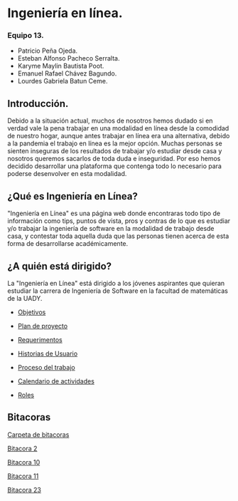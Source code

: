 # Ingeniería en línea.

### Equipo 13.
- Patricio Peña Ojeda.
- Esteban Alfonso Pacheco Serralta.
- Karyme Maylin Bautista Poot.
- Emanuel Rafael Chávez Bagundo.
- Lourdes Gabriela Batun Ceme. 

## Introducción.

Debido a la situación actual, muchos de nosotros hemos dudado si en verdad vale la pena trabajar en una modalidad en línea desde la
comodidad de nuestro hogar, aunque antes trabajar en línea era una alternativa, debido a la pandemia el trabajo en línea es la mejor
opción. Muchas personas se sienten inseguras de los resultados de trabajar y/o estudiar desde casa y nosotros queremos sacarlos de 
toda duda e inseguridad. 
Por eso hemos decidido desarrollar una plataforma que contenga todo lo necesario para poderse desenvolver en esta modalidad.

## ¿Qué es Ingeniería en Línea?
"Ingeniería en Línea" es una página web donde encontraras todo tipo de información como tips, puntos de vista, pros y contras de lo que es
estudiar y/o trabajar la ingeniería de software en la modalidad de trabajo desde casa, y contestar toda aquella duda que las personas tienen 
acerca de esta forma de desarrollarse académicamente.

## ¿A quién está dirigido?
La "Ingeniería en Línea" está dirigido a los jóvenes aspirantes que quieran estudiar la carrera de Ingeniería de Software en la facultad de matemáticas de la UADY.

- [Objetivos](https://github.com/Equipo-13FIS/Ingenieria-en-linea/blob/main/Objetivos.md)

- [Plan de proyecto](https://github.com/Equipo-13FIS/Ingenieria-en-linea/blob/main/Plan%20de%20Proyecto.md)

- [Requerimentos](https://github.com/Equipo-13FIS/Ingenieria-en-linea/blob/main/Requerimientos.md)

- [Historias de Usuario](https://github.com/Equipo-13FIS/Ingenieria-en-linea/blob/main/Historias%20de%20usuario.md)

- [Proceso del trabajo](https://github.com/Equipo-13FIS/Ingenieria-en-linea/blob/main/PROCESO%20%20DE%20TRABAJO.md)

- [Calendario de actividades](https://github.com/Equipo-13FIS/Ingenieria-en-linea/blob/main/Calendario%20de%20Actividades.md)

- [Roles](https://github.com/Equipo-13FIS/Ingenieria-en-linea/blob/main/Roles.md)

## Bitacoras 
[Carpeta de bitacoras](https://github.com/Equipo-13FIS/Ingenieria-en-linea/tree/main/Bit%C3%A1coras)


[Bitacora 2 ](https://github.com/Equipo-13FIS/Ingenieria-en-linea/blob/main/Bitácoras/Bitácora%202.md)

[Bitacora 10](https://github.com/Equipo-13FIS/Ingenieria-en-linea/blob/main/Bitácoras/Bitacora-10.md)

[Bitacora 11](https://github.com/Equipo-13FIS/Ingenieria-en-linea/blob/main/Bitácoras/Bitacora-11.md)

[Bitacora 23](https://github.com/Equipo-13FIS/Ingenieria-en-linea/blob/main/Bit%C3%A1cora%2023.md)
